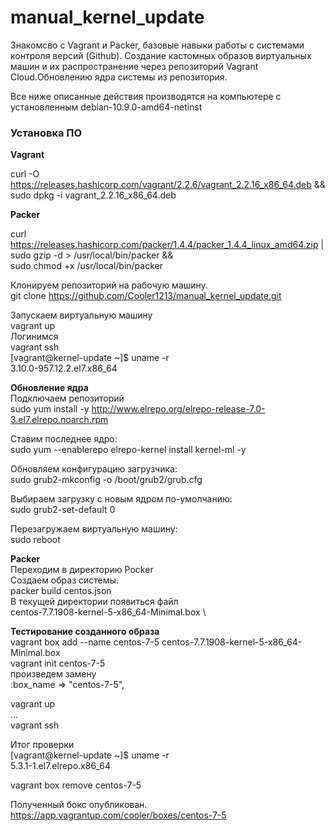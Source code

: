 # manual_kernel_update

Знакомсво с Vagrant и Packer, базовые навыки работы с системами контроля версий (Github). Создание кастомных образов виртуальных машин и их распространение через репозиторий Vagrant Cloud.Обновлению ядра системы из репозитория.

Все ниже описанные действия производятся на компьютере с установленным debian-10.9.0-amd64-netinst

### **Установка ПО**

**Vagrant**

curl -O https://releases.hashicorp.com/vagrant/2.2.6/vagrant_2.2.16_x86_64.deb && \
sudo dpkg -i vagrant_2.2.16_x86_64.deb

**Packer**

curl https://releases.hashicorp.com/packer/1.4.4/packer_1.4.4_linux_amd64.zip | \
sudo gzip -d > /usr/local/bin/packer && \
sudo chmod +x /usr/local/bin/packer

Клонируем репозиторий на рабочую машину. \
git clone https://github.com/Cooler1213/manual_kernel_update.git

Запускаем виртуальную машину \
vagrant up \
Логинимся \
vagrant ssh \
[vagrant@kernel-update ~]$ uname -r \
3.10.0-957.12.2.el7.x86_64

**Обновление ядра** \
Подключаем репозиторий \
sudo yum install -y http://www.elrepo.org/elrepo-release-7.0-3.el7.elrepo.noarch.rpm

Ставим последнее ядро: \
sudo yum --enablerepo elrepo-kernel install kernel-ml -y

Обновляем конфигурацию загрузчика: \
sudo grub2-mkconfig -o /boot/grub2/grub.cfg

Выбираем загрузку с новым ядром по-умолчанию: \
sudo grub2-set-default 0

Перезагружаем виртуальную машину: \
sudo reboot

**Packer** \
Переходим в директорию Pocker \
Создаем образ системы. \
packer build centos.json \
В текущей директории появиться файл \
centos-7.7.1908-kernel-5-x86_64-Minimal.box \

**Тестирование созданного образа** \
vagrant box add --name centos-7-5 centos-7.7.1908-kernel-5-x86_64-Minimal.box \
vagrant init centos-7-5 \
произведем замену \
:box_name => "centos-7-5",

vagrant up \
... \
vagrant ssh

Итог проверки \
[vagrant@kernel-update ~]$ uname -r \
5.3.1-1.el7.elrepo.x86_64

vagrant box remove centos-7-5

Полученный бокс опубликован. \
https://app.vagrantup.com/cooler/boxes/centos-7-5
